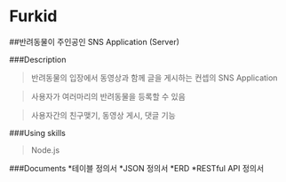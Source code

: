 # Furkid

##반려동물이 주인공인 SNS Application (Server)


###Description
>반려동물의 입장에서 동영상과 함께 글을 게시하는 컨셉의 SNS Application

>사용자가 여러마리의 반려동물을 등록할 수 있음

>사용자간의 친구맺기, 동영상 게시, 댓글 기능

###Using skills
>Node.js


###Documents
*테이블 정의서
*JSON 정의서
*ERD
*RESTful API 정의서
